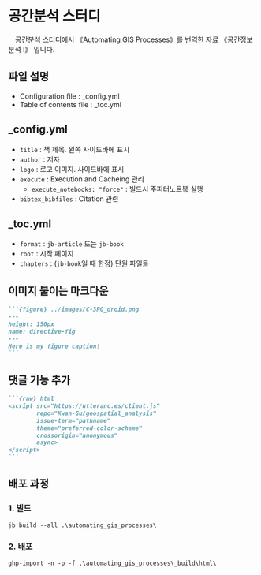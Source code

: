 # 공간분석 스터디

&emsp;공간분석 스터디에서 《Automating GIS Processes》를 번역한 자료 《공간정보 분석 Ⅰ》 입니다.

## 파일 설명
- Configuration file : _config.yml  
- Table of contents file : _toc.yml  

## _config.yml  
- `title` : 책 제목. 왼쪽 사이드바에 표시  
- `author` : 저자  
- `logo` : 로고 이미지. 사이드바에 표시  
- `execute` : Execution and Cacheing 관리  
  - `execute_notebooks: "force"` : 빌드시 주피터노트북 실행  
- `bibtex_bibfiles` : Citation 관련  

## _toc.yml  
- `format` : `jb-article` 또는 `jb-book`  
- `root` : 시작 페이지  
- `chapters` : (`jb-book`일 때 한정) 단원 파일들  

## 이미지 붙이는 마크다운  
````md
```{figure} ../images/C-3PO_droid.png
---
height: 150px
name: directive-fig
---
Here is my figure caption!
```
````

## 댓글 기능 추가
````md
```{raw} html
<script src="https://utteranc.es/client.js"
        repo="Kwan-Gu/geospatial_analysis"
        issue-term="pathname"
        theme="preferred-color-scheme"
        crossorigin="anonymous"
        async>
</script>
```
````

## 배포 과정
### 1. 빌드
```commandline
jb build --all .\automating_gis_processes\
```
### 2. 배포
```commandline
ghp-import -n -p -f .\automating_gis_processes\_build\html\
```

